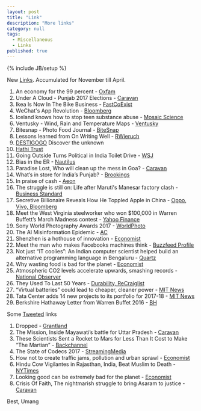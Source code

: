 ```yaml
---
layout: post
title: "Link"
description: "More links"
category: null
tags: 
  - Miscellaneous
  - Links
published: true
---
```

 
{% include JB/setup %}

New [Links](../../../tags/#Links-ref). Accumulated for November till April.

1. An economy for the 99 percent - [Oxfam](https://www.oxfamamerica.org/explore/research-publications/an-economy-for-the-99-percent/)
2. Under A Cloud - Punjab 2017 Elections - [Caravan](http://www.caravanmagazine.in/reportage/punjab-badal-politics)
3. Ikea Is Now In The Bike Business - [FastCoExist](https://www.fastcoexist.com/3067240/ikea-is-now-in-the-bike-business)
4. WeChat's App Revolution - [Bloomberg](https://www.bloomberg.com/view/articles/2017-01-19/wechat-s-app-revolution)
5. Iceland knows how to stop teen substance abuse - [Mosaic Science](https://mosaicscience.com/story/iceland-prevent-teen-substance-abuse)
6. Ventusky - Wind, Rain and Temperature Maps - [Ventusky](https://www.ventusky.com/)
7. Bitesnap - Photo Food Journal - [BiteSnap](https://getbitesnap.com/)
8. Lessons learned from On Writing Well - [RWieruch](https://www.robinwieruch.de/lessons-learned-on-writing-well/)
9. [DESTIGOGO](https://destigogo.com/home/?currency=USD) Discover the unknown
10. [Hathi Trust](https://www.hathitrust.org/about)
11. Going Outside Turns Political in India Toilet Drive - [WSJ](https://www.wsj.com/articles/going-outside-turns-political-in-india-toilet-drive-1486722604?tesla=y&mod=e2fb)
12. Bias in the ER - [Nautilus](http://nautil.us/issue/45/power/bias-in-the-er)
13. Paradise Lost, Who will clean up the mess in Goa? - [Caravan](http://www.caravanmagazine.in/perspectives/goa-elections-clean-up-mess)
14. What’s in store for India’s Punjab? - [Brookings](https://www.brookings.edu/blog/future-development/2017/03/03/whats-in-store-for-indias-punjab/)
15. In praise of cash - [Aeon](https://aeon.co/essays/if-plastic-replaces-cash-much-that-is-good-will-be-lost)
16. The struggle is still on: Life after Maruti's Manesar factory clash - [Business Standard](http://www.business-standard.com/article/companies/the-struggle-is-still-on-life-after-maruti-s-manesar-factory-clash-115111800857_1.html)
17. Secretive Billionaire Reveals How He Toppled Apple in China - [Oppo, Vivo, Bloomberg](https://www.bloomberg.com/news/articles/2017-03-19/secretive-billionaire-reveals-how-he-toppled-apple-in-china)
18. Meet the West Virginia steelworker who won $100,000 in Warren Buffett’s March Madness contest - [Yahoo Finance](http://finance.yahoo.com/news/meet-the-west-virginia-steelworker-who-won-100000-in-warren-buffetts-march-madness-contest-164419605.html)
19. Sony World Photography Awards 2017 - [WorldPhoto](https://www.worldphoto.org/sony-world-photography-awards/winners-galleries/2017/national-awards)
20. The AI Misinformation Epidemic - [AC](http://approximatelycorrect.com/2017/03/28/the-ai-misinformation-epidemic/)
21. Shenzhen is a hothouse of innovation - [Economist](http://www.economist.com/news/special-report/21720076-copycats-are-out-innovators-are-shenzhen-hothouse-innovation)
22. Meet the man who makes Facebooks machines think - [Buzzfeed Profile](https://www.buzzfeed.com/alexkantrowitz/meet-the-man-who-makes-facebooks-machines-think)
23. Not just “IT coolies”: An Indian computer scientist helped build an alternative programming language in Bengaluru - [Quartz](https://qz.com/963225/julia-an-indian-computer-scientist-built-a-new-programming-language-from-bengaluru/)
24. Why wasting food is bad for the planet - [Economist](http://www.economist.com/blogs/economist-explains/2016/08/economist-explains-12)
25. Atmospheric CO2 levels accelerate upwards, smashing records - [National Observer](http://www.nationalobserver.com/2017/04/10/opinion/atmospheric-co2-levels-accelerate-upwards-smashing-records)
26. They Used To Last 50 Years - [Durability, ReCraiglist](https://recraigslist.com/2015/10/they-used-to-last-50-years/)
27. “Virtual batteries” could lead to cheaper, cleaner power - [MIT News](http://news.mit.edu/2017/virtual-batteries-cheaper-cleaner-power-0324)
28. Tata Center adds 14 new projects to its portfolio for 2017-18 - [MIT News](http://news.mit.edu/2017/tata-center-adds-14-new-projects-0407)
29. Berkshire Hathaway Letter from Warren Buffet 2016 - [BH](http://www.berkshirehathaway.com/letters/letters.html)


Some [Tweeted](https://twitter.com/poloolop) links

1. Dropped - [Grantland](http://grantland.com/features/anthony-gatto-juggling-cirque-du-soleil-jason-fagone/)
2. The Mission, Inside Mayawati’s battle for Uttar Pradesh - [Caravan](http://www.caravanmagazine.in/reportage/mayawati-battle-for-uttar-pradesh-mission)
3. These Scientists Sent a Rocket to Mars for Less Than It Cost to Make “The Martian” - [Backchannel](https://backchannel.com/isro-scientists-5ad220d6f38c)
4. The State of Codecs 2017 - [StreamingMedia](http://www.streamingmedia.com/Articles/ReadArticle.aspx?ArticleID=117269)
5. How not to create traffic jams, pollution and urban sprawl - [Economist](http://www.economist.com/news/briefing/21720269-dont-let-people-park-free-how-not-create-traffic-jams-pollution-and-urban-sprawl)
6. Hindu Cow Vigilantes in Rajasthan, India, Beat Muslim to Death - [NYTimes](https://www.nytimes.com/2017/04/05/world/asia/india-cow-mob-hindu-vigilantes.html)
7. Looking good can be extremely bad for the planet - [Economist](http://www.economist.com/news/business-and-finance/21720200-global-clothing-production-doubled-between-2000-and-2014-looking-good-can-be)
8. Crisis Of Faith, The nightmarish struggle to bring Asaram to justice - [Caravan](http://www.caravanmagazine.in/reportage/asaram-nightmarish-struggle-bring-justice)


Best, Umang
